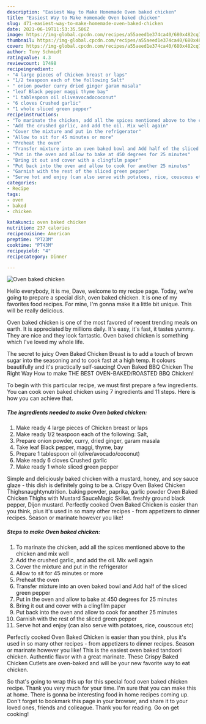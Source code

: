 ```yaml
---
description: "Easiest Way to Make Homemade Oven baked chicken"
title: "Easiest Way to Make Homemade Oven baked chicken"
slug: 471-easiest-way-to-make-homemade-oven-baked-chicken
date: 2021-06-19T11:53:35.506Z
image: https://img-global.cpcdn.com/recipes/a55aeed1e374ca40/680x482cq70/oven-baked-chicken-recipe-main-photo.jpg
thumbnail: https://img-global.cpcdn.com/recipes/a55aeed1e374ca40/680x482cq70/oven-baked-chicken-recipe-main-photo.jpg
cover: https://img-global.cpcdn.com/recipes/a55aeed1e374ca40/680x482cq70/oven-baked-chicken-recipe-main-photo.jpg
author: Tony Schmidt
ratingvalue: 4.3
reviewcount: 17498
recipeingredient:
- "4 large pieces of Chicken breast or laps"
- "1/2 teaspoon each of the following Salt"
- " onion powder curry dried ginger garam masala"
- "leaf Black pepper maggi thyme bay"
- "1 tablespoon oil oliveavocadococonut"
- "6 cloves Crushed garlic"
- "1 whole sliced green pepper"
recipeinstructions:
- "To marinate the chicken, add all the spices mentioned above to the chicken and mix well"
- "Add the crushed garlic, and add the oil. Mix well again"
- "Cover the mixture and put in the refrigerator"
- "Allow to sit for 45 minutes or more"
- "Preheat the oven"
- "Transfer mixture into an oven baked bowl and Add half of the sliced green pepper"
- "Put in the oven and allow to bake at 450 degrees for 25 minutes"
- "Bring it out and cover with a clingfilm paper"
- "Put back into the oven and allow to cook for another 25 minutes"
- "Garnish with the rest of the sliced green pepper"
- "Serve hot and enjoy (can also serve with potatoes, rice, couscous etc)"
categories:
- Recipe
tags:
- oven
- baked
- chicken

katakunci: oven baked chicken 
nutrition: 237 calories
recipecuisine: American
preptime: "PT23M"
cooktime: "PT43M"
recipeyield: "4"
recipecategory: Dinner

---
```



![Oven baked chicken](https://img-global.cpcdn.com/recipes/a55aeed1e374ca40/680x482cq70/oven-baked-chicken-recipe-main-photo.jpg)

Hello everybody, it is me, Dave, welcome to my recipe page. Today, we're going to prepare a special dish, oven baked chicken. It is one of my favorites food recipes. For mine, I'm gonna make it a little bit unique. This will be really delicious.

Oven baked chicken is one of the most favored of recent trending meals on earth. It is appreciated by millions daily. It's easy, it's fast, it tastes yummy. They are nice and they look fantastic. Oven baked chicken is something which I've loved my whole life.

The secret to juicy Oven Baked Chicken Breast is to add a touch of brown sugar into the seasoning and to cook fast at a high temp. It colours beautifully and it&#39;s practically self-saucing! Oven Baked BBQ Chicken The Right Way How to make THE BEST OVEN-BAKED/ROASTED BBQ Chicken!


To begin with this particular recipe, we must first prepare a few ingredients. You can cook oven baked chicken using 7 ingredients and 11 steps. Here is how you can achieve that.

<!--inarticleads1-->

##### The ingredients needed to make Oven baked chicken:

1. Make ready 4 large pieces of Chicken breast or laps
1. Make ready 1/2 teaspoon each of the following: Salt,
1. Prepare  onion powder, curry, dried ginger, garam masala
1. Take leaf Black pepper, maggi, thyme, bay
1. Prepare 1 tablespoon oil (olive/avocado/coconut)
1. Make ready 6 cloves Crushed garlic
1. Make ready 1 whole sliced green pepper


Simple and deliciously baked chicken with a mustard, honey, and soy sauce glaze - this dish is definitely going to be a. Crispy Oven Baked Chicken Thighsnaughtynutrition. baking powder, paprika, garlic powder Oven Baked Chicken Thighs with Mustard SauceMagic Skillet. freshly ground black pepper, Dijon mustard. Perfectly cooked Oven Baked Chicken is easier than you think, plus it&#39;s used in so many other recipes - from appetizers to dinner recipes. Season or marinate however you like! 

<!--inarticleads2-->

##### Steps to make Oven baked chicken:

1. To marinate the chicken, add all the spices mentioned above to the chicken and mix well
1. Add the crushed garlic, and add the oil. Mix well again
1. Cover the mixture and put in the refrigerator
1. Allow to sit for 45 minutes or more
1. Preheat the oven
1. Transfer mixture into an oven baked bowl and Add half of the sliced green pepper
1. Put in the oven and allow to bake at 450 degrees for 25 minutes
1. Bring it out and cover with a clingfilm paper
1. Put back into the oven and allow to cook for another 25 minutes
1. Garnish with the rest of the sliced green pepper
1. Serve hot and enjoy (can also serve with potatoes, rice, couscous etc)


Perfectly cooked Oven Baked Chicken is easier than you think, plus it&#39;s used in so many other recipes - from appetizers to dinner recipes. Season or marinate however you like! This is the easiest oven baked tandoori chicken. Authentic flavor with a great marinate. These Crispy Baked Chicken Cutlets are oven-baked and will be your new favorite way to eat chicken. 

So that's going to wrap this up for this special food oven baked chicken recipe. Thank you very much for your time. I'm sure that you can make this at home. There is gonna be interesting food in home recipes coming up. Don't forget to bookmark this page in your browser, and share it to your loved ones, friends and colleague. Thank you for reading. Go on get cooking!
